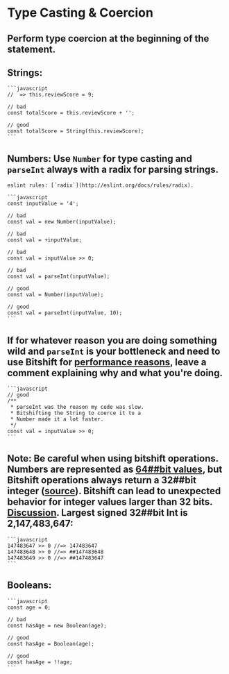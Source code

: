 # Type Casting & Coercion

  ## Perform type coercion at the beginning of the statement.
  ## Strings:

    ```javascript
    //  => this.reviewScore = 9;

    // bad
    const totalScore = this.reviewScore + '';

    // good
    const totalScore = String(this.reviewScore);
    ```

  ## Numbers: Use `Number` for type casting and `parseInt` always with a radix for parsing strings.

    eslint rules: [`radix`](http://eslint.org/docs/rules/radix).

    ```javascript
    const inputValue = '4';

    // bad
    const val = new Number(inputValue);

    // bad
    const val = +inputValue;

    // bad
    const val = inputValue >> 0;

    // bad
    const val = parseInt(inputValue);

    // good
    const val = Number(inputValue);

    // good
    const val = parseInt(inputValue, 10);
    ```

  ## If for whatever reason you are doing something wild and `parseInt` is your bottleneck and need to use Bitshift for [performance reasons](http://jsperf.com/coercion##vs##casting/3), leave a comment explaining why and what you're doing.

    ```javascript
    // good
    /**
     * parseInt was the reason my code was slow.
     * Bitshifting the String to coerce it to a
     * Number made it a lot faster.
     */
    const val = inputValue >> 0;
    ```

  ## **Note:** Be careful when using bitshift operations. Numbers are represented as [64##bit values](http://es5.github.io/#x4.3.19), but Bitshift operations always return a 32##bit integer ([source](http://es5.github.io/#x11.7)). Bitshift can lead to unexpected behavior for integer values larger than 32 bits. [Discussion](https://github.com/airbnb/javascript/issues/109). Largest signed 32##bit Int is 2,147,483,647:

    ```javascript
    147483647 >> 0 //=> 147483647
    147483648 >> 0 //=> ##147483648
    147483649 >> 0 //=> ##147483647
    ```

  ## Booleans:

    ```javascript
    const age = 0;

    // bad
    const hasAge = new Boolean(age);

    // good
    const hasAge = Boolean(age);

    // good
    const hasAge = !!age;
    ```